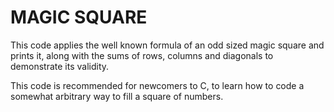 # MAGIC SQUARE

This code applies the well known formula of an odd sized magic square and
prints it, along with the sums of rows, columns and diagonals to
demonstrate its validity.

This code is recommended for newcomers to C, to learn how to code a
somewhat arbitrary way to fill a square of numbers.
